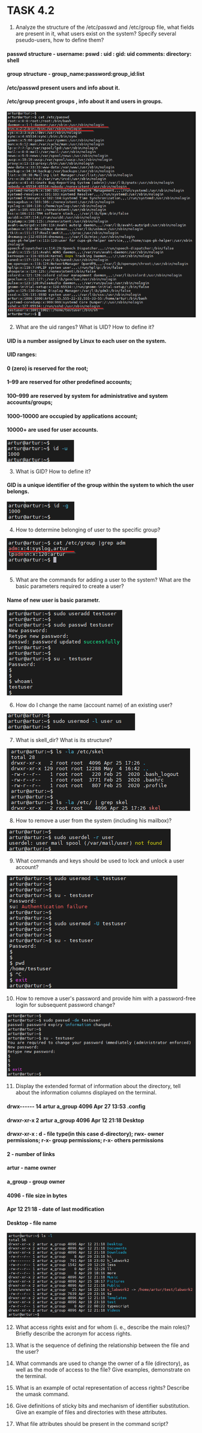 # TASK 4.2



1) Analyze the structure of the /etc/passwd and /etc/group file, what fields are present in it, what users exist on the system? Specify several pseudo-users, how to define them?

#### passwd structure - username: pswd : uid : gid: uid comments: directory: shell
#### group structure - group_name:password:group_id:list
#### /etc/passwd present users and info about it.
#### /etc/group  precent groups , info about it and users in groups.


![](https://github.com/ArturMaksymchuk/materialsEpam/blob/master/m4/task2/1.png)

2) What are the uid ranges? What is UID? How to define it?

#### UID is a number assigned by Linux to each user on the system. 
#### UID ranges:
#### 0 (zero) is reserved for the root;
#### 1–99 are reserved for other predefined accounts;
#### 100–999 are reserved by system for administrative and system accounts/groups;
#### 1000–10000 are occupied by applications account;
#### 10000+ are used for user accounts.

![](https://github.com/ArturMaksymchuk/materialsEpam/blob/master/m4/task2/2.png)

3) What is GID? How to define it?

#### GID is a unique identifier of the group within the system to which the user belongs.

![](https://github.com/ArturMaksymchuk/materialsEpam/blob/master/m4/task2/3.png)

4) How to determine belonging of user to the specific group?

![](https://github.com/ArturMaksymchuk/materialsEpam/blob/master/m4/task2/4.png)

5) What are the commands for adding a user to the system? What are the basic parameters required to create a user?

#### Name of new user is basic parametr.

![](https://github.com/ArturMaksymchuk/materialsEpam/blob/master/m4/task2/5.png)

6) How do I change the name (account name) of an existing user?

![](https://github.com/ArturMaksymchuk/materialsEpam/blob/master/m4/task2/6.png)

7) What is skell_dir? What is its structure?

![](https://github.com/ArturMaksymchuk/materialsEpam/blob/master/m4/task2/7.png)

8) How to remove a user from the system (including his mailbox)?

![](https://github.com/ArturMaksymchuk/materialsEpam/blob/master/m4/task2/8.png)

9) What commands and keys should be used to lock and unlock a user account?

![](https://github.com/ArturMaksymchuk/materialsEpam/blob/master/m4/task2/9.png)

10) How to remove a user's password and provide him with a password-free login for subsequent password change?

![](https://github.com/ArturMaksymchuk/materialsEpam/blob/master/m4/task2/10.png)

11) Display the extended format of information about the directory, tell about the information columns displayed on the terminal.

#### drwx------ 14 artur a_group 4096 Apr 27 13:53 .config
#### drwxr-xr-x  2 artur a_group 4096 Apr 12 21:18 Desktop
#### drwxr-xr-x : d - file type(in this case d-directory); rwx- owner permissions; r-x- group permissions; r-x- others permissions  
#### 2 - number of links
#### artur - name owner
#### a_group - group owner
#### 4096 - file size in bytes
#### Apr 12 21:18 - date of last modification
#### Desktop - file name

![](https://github.com/ArturMaksymchuk/materialsEpam/blob/master/m4/task2/11.png)

12) What access rights exist and for whom (i. e., describe the main roles)? Briefly describe the acronym for access rights.



13) What is the sequence of defining the relationship between the file and the user?



14) What commands are used to change the owner of a file (directory), as well as the mode of access to the file? Give examples, demonstrate on the terminal.



15) What is an example of octal representation of access rights? Describe the umask command.



16) Give definitions of sticky bits and mechanism of identifier substitution. Give an example of files and directories with these attributes.



17) What file attributes should be present in the command script?



